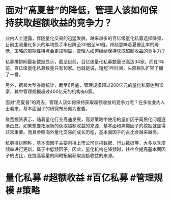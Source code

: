 # 面对“高夏普”的降低，管理人该如何保持获取超额收益的竞争力？

业内人士透露，伴随量化交易的迅猛发展，越来越多的百亿级量化私募选择降频，目前主流量化多头的年均换手率已降至30倍至50倍。降频意味着夏普比率的降低，策略的周期性特点会更加明显，管理人如何继续保持获取超额收益的竞争力？

私募排排网最新数据显示，截至目前，百亿级量化私募数量已高达34家。而在1年前，百亿级量化私募数量只有18家。也就是说，短短1年时间，头部梯队扩容了翻了一番。

另外，据某大型券商统计，截至6月底，管理规模超过200亿元的量化私募达到10家，其中管理规模超过400亿元的机构有6家。

面对“高夏普”的离去，管理人该如何保持获取超额收益的竞争力呢？在多位业内人士看来，基本面因子的研究布局颇为重要。

聚宽投资表示，随着量化行业高速发展，高频策略中使用的量价因子同质化问题逐渐凸显，如果想要拓展新的获取超额收益的来源，基本面和异类因子的挖掘就显得非常重要。而且参照海外量化交易的成长历程，基本面因子的占比会越来越高。

私募排排网称，基本面因子主要包括上市公司财报数据、行业数据等，大多以季度频率进行更新，属于中低频因子。因此，量化机构在降频时，往往会提高基本面因子的占比，在提高容量的同时拓展获取超额收益的来源。

# 量化私募 #超额收益 #百亿私募 #管理规模 #策略
